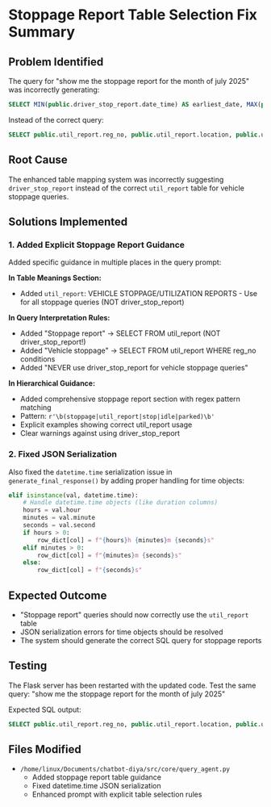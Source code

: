 # Stoppage Report Table Selection Fix Summary

## Problem Identified
The query for "show me the stoppage report for the month of july 2025" was incorrectly generating:
```sql
SELECT MIN(public.driver_stop_report.date_time) AS earliest_date, MAX(public.driver_stop_report.date_time) AS latest_date FROM public.driver_stop_report;
```

Instead of the correct query:
```sql
SELECT public.util_report.reg_no, public.util_report.location, public.util_report.from_tm, public.util_report.to_tm, public.util_report.duration FROM public.util_report WHERE EXTRACT(MONTH FROM public.util_report.from_tm) = 7 AND EXTRACT(YEAR FROM public.util_report.from_tm) = 2025 LIMIT 50;
```

## Root Cause
The enhanced table mapping system was incorrectly suggesting `driver_stop_report` instead of the correct `util_report` table for vehicle stoppage queries.

## Solutions Implemented

### 1. Added Explicit Stoppage Report Guidance
Added specific guidance in multiple places in the query prompt:

**In Table Meanings Section:**
- Added `util_report`: VEHICLE STOPPAGE/UTILIZATION REPORTS - Use for all stoppage queries (NOT driver_stop_report)

**In Query Interpretation Rules:**
- Added "Stoppage report" → SELECT FROM util_report (NOT driver_stop_report!)
- Added "Vehicle stoppage" → SELECT FROM util_report WHERE reg_no conditions
- Added "NEVER use driver_stop_report for vehicle stoppage queries"

**In Hierarchical Guidance:**
- Added comprehensive stoppage report section with regex pattern matching
- Pattern: `r'\b(stoppage|util_report|stop|idle|parked)\b'`
- Explicit examples showing correct util_report usage
- Clear warnings against using driver_stop_report

### 2. Fixed JSON Serialization
Also fixed the `datetime.time` serialization issue in `generate_final_response()` by adding proper handling for time objects:

```python
elif isinstance(val, datetime.time):
    # Handle datetime.time objects (like duration columns)
    hours = val.hour
    minutes = val.minute
    seconds = val.second
    if hours > 0:
        row_dict[col] = f"{hours}h {minutes}m {seconds}s"
    elif minutes > 0:
        row_dict[col] = f"{minutes}m {seconds}s"
    else:
        row_dict[col] = f"{seconds}s"
```

## Expected Outcome
- "Stoppage report" queries should now correctly use the `util_report` table
- JSON serialization errors for time objects should be resolved
- The system should generate the correct SQL query for stoppage reports

## Testing
The Flask server has been restarted with the updated code. Test the same query:
"show me the stoppage report for the month of july 2025"

Expected SQL output:
```sql
SELECT public.util_report.reg_no, public.util_report.location, public.util_report.from_tm, public.util_report.to_tm, public.util_report.duration FROM public.util_report WHERE EXTRACT(MONTH FROM public.util_report.from_tm) = 7 AND EXTRACT(YEAR FROM public.util_report.from_tm) = 2025 LIMIT 50;
```

## Files Modified
- `/home/linux/Documents/chatbot-diya/src/core/query_agent.py`
  - Added stoppage report table guidance
  - Fixed datetime.time JSON serialization
  - Enhanced prompt with explicit table selection rules
